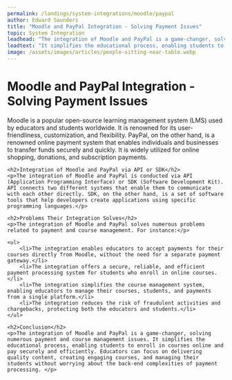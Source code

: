 ```yaml
---
permalink: /landings/system-integrations/moodle/paypal
author: Edward Saunders
title: "Moodle and PayPal Integration - Solving Payment Issues"
topic: System Integration
leadhead: "The integration of Moodle and PayPal is a game-changer, solving numerous payment and course management issues"
leadtext: "It simplifies the educational process, enabling students to enroll in courses online and pay securely and efficiently. Educators can focus on delivering quality content, creating engaging courses, and managing their students without worrying about the back-end complexities of payment processing."
image: /assets/images/articles/people-sitting-near-table.webp
---
```

<div class="arttext">	<h1>Moodle and PayPal Integration - Solving Payment Issues</h1>
	<p>Moodle is a popular open-source learning management system (LMS) used by educators and students worldwide. It is renowned for its user-friendliness, customization, and flexibility. PayPal, on the other hand, is a renowned online payment system that enables individuals and businesses to transfer funds securely and quickly. It is widely utilized for online shopping, donations, and subscription payments.</p>

	<h2>Integration of Moodle and PayPal via API or SDK</h2>
	<p>The integration of Moodle and PayPal is conducted via API (Application Programming Interface) or SDK (Software Development Kit). API connects two different systems that enable them to communicate with each other directly. SDK, on the other hand, is a set of software tools that help developers create applications using specific programming languages.</p>

	<h2>Problems Their Integration Solves</h2>
	<p>The integration of Moodle and PayPal solves numerous problems related to payment and course management. For instance:</p>

	<ul>
		<li>The integration enables educators to accept payments for their courses directly from Moodle, without the need for a separate payment gateway.</li>
		<li>The integration offers a secure, reliable, and efficient payment processing system for students who enroll in online courses.</li>
		<li>The integration simplifies the course management system, enabling educators to manage their courses, students, and payments from a single platform.</li>
		<li>The integration reduces the risk of fraudulent activities and chargebacks, protecting both the educators and students.</li>
	</ul>

	<h2>Conclusion</h2>
	<p>The integration of Moodle and PayPal is a game-changer, solving numerous payment and course management issues. It simplifies the educational process, enabling students to enroll in courses online and pay securely and efficiently. Educators can focus on delivering quality content, creating engaging courses, and managing their students without worrying about the back-end complexities of payment processing. </p>
</div>